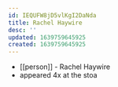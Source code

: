 ```yaml
---
id: IEQUFW8jD5vlKgI2DaNda
title: Rachel Haywire
desc: ''
updated: 1639759645925
created: 1639759645925
---
```



- [[person]] - Rachel Haywire
- appeared 4x at the stoa
